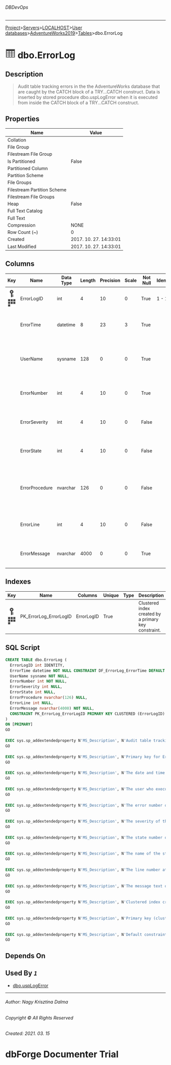 ###### DBDevOps
___
[Project](../../../../../startpage.md)>[Servers](../../../../Servers.md)>[LOCALHOST](../../../LOCALHOST.md)>[User databases](../../UserDatabases.md)>[AdventureWorks2019](../AdventureWorks2019.md)>[Tables](Tables.md)>dbo.ErrorLog


# ![logo](../../../../../Images/table.svg) dbo.ErrorLog

## <a name="#Description"></a>Description
> Audit table tracking errors in the the AdventureWorks database that are caught by the CATCH block of a TRY...CATCH construct. Data is inserted by stored procedure dbo.uspLogError when it is executed from inside the CATCH block of a TRY...CATCH construct.
## <a name="#Properties"></a>Properties
|Name|Value|
|---|---|
|Collation||
|File Group||
|Filestream File Group||
|Is Partitioned|False|
|Partitioned Column||
|Partition Scheme||
|File Groups||
|Filestream Partition Scheme||
|Filestream File Groups||
|Heap|False|
|Full Text Catalog||
|Full Text||
|Compression|NONE|
|Row Count (~)|0|
|Created|2017. 10. 27. 14:33:01|
|Last Modified|2017. 10. 27. 14:33:01|


## <a name="#Columns"></a>Columns
|Key|Name|Data Type|Length|Precision|Scale|Not Null|Identity|Rule|Default|Computed|Persisted|Description
|---|---|---|---|---|---|---|---|---|---|---|---|---
|[![Primary Key PK_ErrorLog_ErrorLogID](../../../../../Images/primarykey.svg)](#Indexes)[![Cluster Key PK_ErrorLog_ErrorLogID](../../../../../Images/Cluster.svg)](#Indexes)|ErrorLogID|int|4|10|0|True|1 - 1|||False|False|Primary key for ErrorLog records.|
||ErrorTime|datetime|8|23|3|True|||(getdate())|False|False|The date and time at which the error occurred.|
||UserName|sysname|128|0|0|True||||False|False|The user who executed the batch in which the error occurred.|
||ErrorNumber|int|4|10|0|True||||False|False|The error number of the error that occurred.|
||ErrorSeverity|int|4|10|0|False||||False|False|The severity of the error that occurred.|
||ErrorState|int|4|10|0|False||||False|False|The state number of the error that occurred.|
||ErrorProcedure|nvarchar|126|0|0|False||||False|False|The name of the stored procedure or trigger where the error occurred.|
||ErrorLine|int|4|10|0|False||||False|False|The line number at which the error occurred.|
||ErrorMessage|nvarchar|4000|0|0|True||||False|False|The message text of the error that occurred.|

## <a name="#Indexes"></a>Indexes
|Key|Name|Columns|Unique|Type|Description
|---|---|---|---|---|---
|[![Primary Key PK_ErrorLog_ErrorLogID](../../../../../Images/primarykey.svg)](#Indexes)[![Cluster Key PK_ErrorLog_ErrorLogID](../../../../../Images/Cluster.svg)](#Indexes)|PK_ErrorLog_ErrorLogID|ErrorLogID|True||Clustered index created by a primary key constraint.|

## <a name="#SqlScript"></a>SQL Script
```SQL
CREATE TABLE dbo.ErrorLog (
  ErrorLogID int IDENTITY,
  ErrorTime datetime NOT NULL CONSTRAINT DF_ErrorLog_ErrorTime DEFAULT (getdate()),
  UserName sysname NOT NULL,
  ErrorNumber int NOT NULL,
  ErrorSeverity int NULL,
  ErrorState int NULL,
  ErrorProcedure nvarchar(126) NULL,
  ErrorLine int NULL,
  ErrorMessage nvarchar(4000) NOT NULL,
  CONSTRAINT PK_ErrorLog_ErrorLogID PRIMARY KEY CLUSTERED (ErrorLogID)
)
ON [PRIMARY]
GO

EXEC sys.sp_addextendedproperty N'MS_Description', N'Audit table tracking errors in the the AdventureWorks database that are caught by the CATCH block of a TRY...CATCH construct. Data is inserted by stored procedure dbo.uspLogError when it is executed from inside the CATCH block of a TRY...CATCH construct.', 'SCHEMA', N'dbo', 'TABLE', N'ErrorLog'
GO

EXEC sys.sp_addextendedproperty N'MS_Description', N'Primary key for ErrorLog records.', 'SCHEMA', N'dbo', 'TABLE', N'ErrorLog', 'COLUMN', N'ErrorLogID'
GO

EXEC sys.sp_addextendedproperty N'MS_Description', N'The date and time at which the error occurred.', 'SCHEMA', N'dbo', 'TABLE', N'ErrorLog', 'COLUMN', N'ErrorTime'
GO

EXEC sys.sp_addextendedproperty N'MS_Description', N'The user who executed the batch in which the error occurred.', 'SCHEMA', N'dbo', 'TABLE', N'ErrorLog', 'COLUMN', N'UserName'
GO

EXEC sys.sp_addextendedproperty N'MS_Description', N'The error number of the error that occurred.', 'SCHEMA', N'dbo', 'TABLE', N'ErrorLog', 'COLUMN', N'ErrorNumber'
GO

EXEC sys.sp_addextendedproperty N'MS_Description', N'The severity of the error that occurred.', 'SCHEMA', N'dbo', 'TABLE', N'ErrorLog', 'COLUMN', N'ErrorSeverity'
GO

EXEC sys.sp_addextendedproperty N'MS_Description', N'The state number of the error that occurred.', 'SCHEMA', N'dbo', 'TABLE', N'ErrorLog', 'COLUMN', N'ErrorState'
GO

EXEC sys.sp_addextendedproperty N'MS_Description', N'The name of the stored procedure or trigger where the error occurred.', 'SCHEMA', N'dbo', 'TABLE', N'ErrorLog', 'COLUMN', N'ErrorProcedure'
GO

EXEC sys.sp_addextendedproperty N'MS_Description', N'The line number at which the error occurred.', 'SCHEMA', N'dbo', 'TABLE', N'ErrorLog', 'COLUMN', N'ErrorLine'
GO

EXEC sys.sp_addextendedproperty N'MS_Description', N'The message text of the error that occurred.', 'SCHEMA', N'dbo', 'TABLE', N'ErrorLog', 'COLUMN', N'ErrorMessage'
GO

EXEC sys.sp_addextendedproperty N'MS_Description', N'Clustered index created by a primary key constraint.', 'SCHEMA', N'dbo', 'TABLE', N'ErrorLog', 'INDEX', N'PK_ErrorLog_ErrorLogID'
GO

EXEC sys.sp_addextendedproperty N'MS_Description', N'Primary key (clustered) constraint', 'SCHEMA', N'dbo', 'TABLE', N'ErrorLog', 'CONSTRAINT', N'PK_ErrorLog_ErrorLogID'
GO

EXEC sys.sp_addextendedproperty N'MS_Description', N'Default constraint value of GETDATE()', 'SCHEMA', N'dbo', 'TABLE', N'ErrorLog', 'CONSTRAINT', N'DF_ErrorLog_ErrorTime'
GO
```

## <a name="#DependsOn"></a>Depends On


## <a name="#UsedBy"></a>Used By _`1`_
- [dbo.uspLogError](../Programmability/Procedures/dbo.uspLogError.md)


___
###### Author: Nagy Krisztina Dalma
###### Copyright © All Rights Reserved
###### Created: 2021. 03. 15

# dbForge Documenter Trial